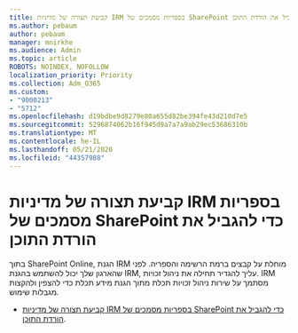 ```yaml
---
title: קביעת תצורה של מדיניות IRM בספריות מסמכים של SharePoint כדי להגביל את הורדת התוכן
ms.author: pebaum
author: pebaum
manager: mnirkhe
ms.audience: Admin
ms.topic: article
ROBOTS: NOINDEX, NOFOLLOW
localization_priority: Priority
ms.collection: Adm_O365
ms.custom:
- "9000213"
- "5712"
ms.openlocfilehash: d19bdbe9d8279e80a655d82be394fe43d210d7e5
ms.sourcegitcommit: 5296874062b16f945d9a7a7a9ab29ec53686310b
ms.translationtype: MT
ms.contentlocale: he-IL
ms.lasthandoff: 05/21/2020
ms.locfileid: "44357988"
---
```

# <a name="configure-irm-policies-on-sharepoint-document-libraries-to-limit-download-of-content"></a>קביעת תצורה של מדיניות IRM בספריות מסמכים של SharePoint כדי להגביל את הורדת התוכן

בתוך SharePoint Online, הגנת IRM מוחלת על קבצים ברמת הרשימה והספריה. לפני שהארגון שלך יכול להשתמש בהגנת IRM, עליך להגדיר תחילה את ניהול זכויות. IRM מסתמך על שירות ניהול זכויות תכלת מתוך הגנת מידע תכלת כדי להצפין ולהקצות מגבלות שימוש.

- [קביעת תצורה של מדיניות IRM בספריות מסמכים של SharePoint כדי להגביל את הורדת התוכן](https://docs.microsoft.com/office365/securitycompliance/set-up-irm-in-sp-admin-center).
